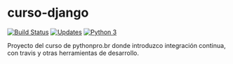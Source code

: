 # curso-django
[![Build Status](https://travis-ci.org/alexandersilvera/curso-django.svg?branch=master)](https://travis-ci.org/alexandersilvera/curso-django)
[![Updates](https://pyup.io/repos/github/alexandersilvera/curso-django/shield.svg)](https://pyup.io/repos/github/alexandersilvera/curso-django/)
[![Python 3](https://pyup.io/repos/github/alexandersilvera/curso-django/python-3-shield.svg)](https://pyup.io/repos/github/alexandersilvera/curso-django/)


Proyecto del curso de pythonpro.br 
donde introduzco integración continua,
con travis y otras herramientas de desarrollo.
